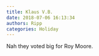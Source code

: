 ```yaml
---
title: Klaus V.B.
date: 2018-07-06 16:13:34
authors: Ripp
categories: Holiday
---
```


 Nah they voted big for Roy Moore.